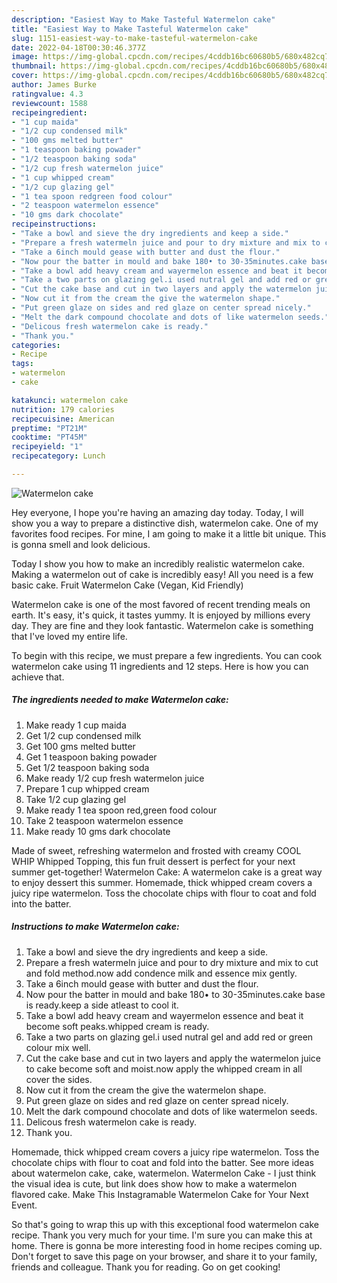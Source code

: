 ```yaml
---
description: "Easiest Way to Make Tasteful Watermelon cake"
title: "Easiest Way to Make Tasteful Watermelon cake"
slug: 1151-easiest-way-to-make-tasteful-watermelon-cake
date: 2022-04-18T00:30:46.377Z
image: https://img-global.cpcdn.com/recipes/4cddb16bc60680b5/680x482cq70/watermelon-cake-recipe-main-photo.jpg
thumbnail: https://img-global.cpcdn.com/recipes/4cddb16bc60680b5/680x482cq70/watermelon-cake-recipe-main-photo.jpg
cover: https://img-global.cpcdn.com/recipes/4cddb16bc60680b5/680x482cq70/watermelon-cake-recipe-main-photo.jpg
author: James Burke
ratingvalue: 4.3
reviewcount: 1588
recipeingredient:
- "1 cup maida"
- "1/2 cup condensed milk"
- "100 gms melted butter"
- "1 teaspoon baking powader"
- "1/2 teaspoon baking soda"
- "1/2 cup fresh watermelon juice"
- "1 cup whipped cream"
- "1/2 cup glazing gel"
- "1 tea spoon redgreen food colour"
- "2 teaspoon watermelon essence"
- "10 gms dark chocolate"
recipeinstructions:
- "Take a bowl and sieve the dry ingredients and keep a side."
- "Prepare a fresh watermeln juice and pour to dry mixture and mix to cut and fold method.now add condence milk and essence mix gently."
- "Take a 6inch mould gease with butter and dust the flour."
- "Now pour the batter in mould and bake 180• to 30-35minutes.cake base is ready.keep a side atleast to cool it."
- "Take a bowl add heavy cream and wayermelon essence and beat it become soft peaks.whipped cream is ready."
- "Take a two parts on glazing gel.i used nutral gel and add red or green colour mix well."
- "Cut the cake base and cut in two layers and apply the watermelon juice to cake become soft and moist.now apply the whipped cream in all cover the sides."
- "Now cut it from the cream the give the watermelon shape."
- "Put green glaze on sides and red glaze on center spread nicely."
- "Melt the dark compound chocolate and dots of like watermelon seeds."
- "Delicous fresh watermelon cake is ready."
- "Thank you."
categories:
- Recipe
tags:
- watermelon
- cake

katakunci: watermelon cake 
nutrition: 179 calories
recipecuisine: American
preptime: "PT21M"
cooktime: "PT45M"
recipeyield: "1"
recipecategory: Lunch

---
```



![Watermelon cake](https://img-global.cpcdn.com/recipes/4cddb16bc60680b5/680x482cq70/watermelon-cake-recipe-main-photo.jpg)

Hey everyone, I hope you're having an amazing day today. Today, I will show you a way to prepare a distinctive dish, watermelon cake. One of my favorites food recipes. For mine, I am going to make it a little bit unique. This is gonna smell and look delicious.

Today I show you how to make an incredibly realistic watermelon cake. Making a watermelon out of cake is incredibly easy! All you need is a few basic cake. Fruit Watermelon Cake (Vegan, Kid Friendly)

Watermelon cake is one of the most favored of recent trending meals on earth. It's easy, it's quick, it tastes yummy. It is enjoyed by millions every day. They are fine and they look fantastic. Watermelon cake is something that I've loved my entire life.


To begin with this recipe, we must prepare a few ingredients. You can cook watermelon cake using 11 ingredients and 12 steps. Here is how you can achieve that.

<!--inarticleads1-->

##### The ingredients needed to make Watermelon cake:

1. Make ready 1 cup maida
1. Get 1/2 cup condensed milk
1. Get 100 gms melted butter
1. Get 1 teaspoon baking powader
1. Get 1/2 teaspoon baking soda
1. Make ready 1/2 cup fresh watermelon juice
1. Prepare 1 cup whipped cream
1. Take 1/2 cup glazing gel
1. Make ready 1 tea spoon red,green food colour
1. Take 2 teaspoon watermelon essence
1. Make ready 10 gms dark chocolate


Made of sweet, refreshing watermelon and frosted with creamy COOL WHIP Whipped Topping, this fun fruit dessert is perfect for your next summer get-together! Watermelon Cake: A watermelon cake is a great way to enjoy dessert this summer. Homemade, thick whipped cream covers a juicy ripe watermelon. Toss the chocolate chips with flour to coat and fold into the batter. 

<!--inarticleads2-->

##### Instructions to make Watermelon cake:

1. Take a bowl and sieve the dry ingredients and keep a side.
1. Prepare a fresh watermeln juice and pour to dry mixture and mix to cut and fold method.now add condence milk and essence mix gently.
1. Take a 6inch mould gease with butter and dust the flour.
1. Now pour the batter in mould and bake 180• to 30-35minutes.cake base is ready.keep a side atleast to cool it.
1. Take a bowl add heavy cream and wayermelon essence and beat it become soft peaks.whipped cream is ready.
1. Take a two parts on glazing gel.i used nutral gel and add red or green colour mix well.
1. Cut the cake base and cut in two layers and apply the watermelon juice to cake become soft and moist.now apply the whipped cream in all cover the sides.
1. Now cut it from the cream the give the watermelon shape.
1. Put green glaze on sides and red glaze on center spread nicely.
1. Melt the dark compound chocolate and dots of like watermelon seeds.
1. Delicous fresh watermelon cake is ready.
1. Thank you.


Homemade, thick whipped cream covers a juicy ripe watermelon. Toss the chocolate chips with flour to coat and fold into the batter. See more ideas about watermelon cake, cake, watermelon. Watermelon Cake - I just think the visual idea is cute, but link does show how to make a watermelon flavored cake. Make This Instagramable Watermelon Cake for Your Next Event. 

So that's going to wrap this up with this exceptional food watermelon cake recipe. Thank you very much for your time. I'm sure you can make this at home. There is gonna be more interesting food in home recipes coming up. Don't forget to save this page on your browser, and share it to your family, friends and colleague. Thank you for reading. Go on get cooking!
